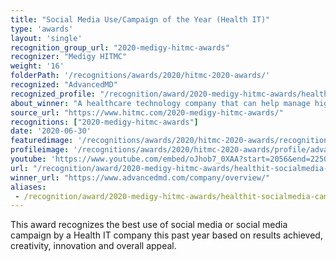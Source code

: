 ```yaml
---
title: "Social Media Use/Campaign of the Year (Health IT)"
type: 'awards'
layout: 'single'
recognition_group_url: "2020-medigy-hitmc-awards"
recognizer: "Medigy HITMC"
weight: '16'
folderPath: '/recognitions/awards/2020/hitmc-2020-awards/'
recognized: "AdvancedMD"
recognized_profile: "/recognition/award/2020-medigy-hitmc-awards/healthit-socialmedia-campaign-year"
about_winner: "A healthcare technology company that can help manage higher patient volumes with improved productivity & financial outcomes. The company supports healthcare professionals with wide-ranging suite solutions, including telemedicine, EHRs, patient relationship management, practice management, etc. "
source_url: "https://www.hitmc.com/2020-medigy-hitmc-awards/"
recognitions: ["2020-medigy-hitmc-awards"]
date: '2020-06-30'
featuredimage: '/recognitions/awards/2020/hitmc-2020-awards/recognition/advancedmd-hitmc-2020-social-media-campaign-of-the-year.jpg'
profileimage: '/recognitions/awards/2020/hitmc-2020-awards/profile/advancedmd.jpg'
youtube: 'https://www.youtube.com/embed/oJhob7_0XAA?start=2056&end=2250'
url: "/recognition/award/2020-medigy-hitmc-awards/healthit-socialmedia-campaign-year"
winner_url: "https://www.advancedmd.com/company/overview/"
aliases:
 - /recognition/award/2020-medigy-hitmc-awards/healthit-socialmedia-campaign-year 
---
```


This award recognizes the best use of social media or social media campaign by a Health IT company this past year based on results achieved, creativity, innovation and overall appeal.